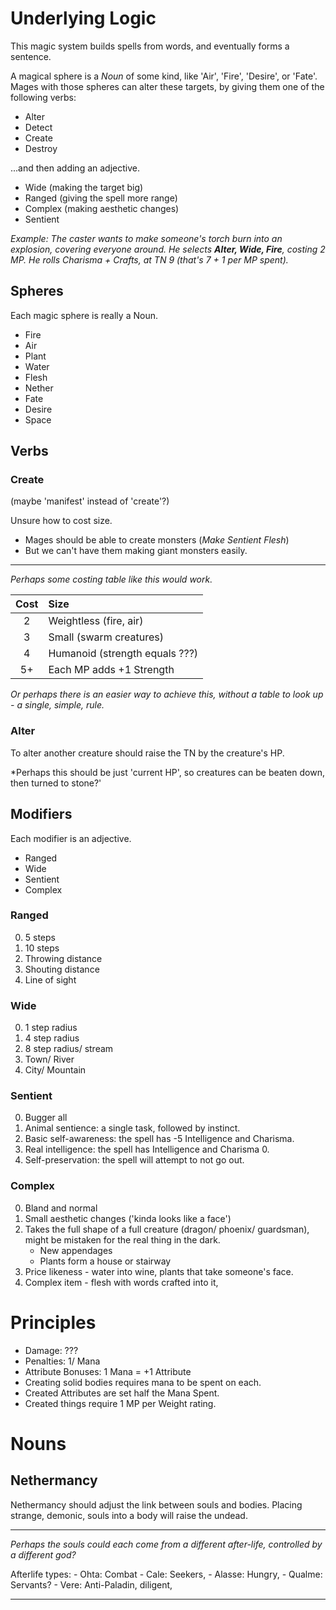 # Underlying Logic

This magic system builds spells from words, and eventually forms a sentence.

A magical sphere is a *Noun* of some kind, like 'Air', 'Fire', 'Desire', or 'Fate'.
Mages with those spheres can alter these targets, by giving them one of the following verbs:

- Alter
- Detect
- Create
- Destroy

...and then adding an adjective.

- Wide (making the target big)
- Ranged (giving the spell more range)
- Complex (making aesthetic changes)
- Sentient

*Example: The caster wants to make someone's torch burn into an explosion, covering everyone around. He selects **Alter, Wide, Fire**, costing 2 MP. He rolls Charisma + Crafts, at TN 9 (that's 7 + 1 per MP spent).*

## Spheres

Each magic sphere is really a Noun.

- Fire
- Air
- Plant
- Water
- Flesh
- Nether
- Fate
- Desire
- Space

## Verbs

### Create

(maybe 'manifest' instead of 'create'?)

Unsure how to cost size.

- Mages should be able to create monsters (*Make Sentient Flesh*)
- But we can't have them making giant monsters easily.

---

*Perhaps some costing table like this would work.*

| Cost | Size                                |
|:----:|:------------------------------------|
|  2   | Weightless (fire, air)              |
|  3   | Small (swarm creatures)             |
|  4   | Humanoid (strength equals ???)      |
|  5+  | Each MP adds +1 Strength            |

*Or perhaps there is an easier way to achieve this, without a table to look up - a single, simple, rule.*

### Alter

To alter another creature should raise the TN by the creature's HP.

*Perhaps this should be just 'current HP', so creatures can be beaten down, then turned to stone?'

## Modifiers

Each modifier is an adjective.

- Ranged
- Wide
- Sentient
- Complex

### Ranged

0. 5 steps
1. 10 steps
2. Throwing distance
3. Shouting distance
4. Line of sight

### Wide

0. 1 step radius
1. 4 step radius
2. 8 step radius/ stream
3. Town/ River
4. City/ Mountain

### Sentient

0. Bugger all
1. Animal sentience: a single task, followed by instinct.
2. Basic self-awareness: the spell has -5 Intelligence and Charisma.
3. Real intelligence: the spell has Intelligence and Charisma 0.
4. Self-preservation: the spell will attempt to not go out.

### Complex

0. Bland and normal
1. Small aesthetic changes ('kinda looks like a face')
2. Takes the full shape of a full creature (dragon/ phoenix/ guardsman), might be mistaken for the real thing in the dark.
    - New appendages
    - Plants form a house or stairway
3. Price likeness - water into wine, plants that take someone's face.
4. Complex item - flesh with words crafted into it, 

# Principles

- Damage: ???
- Penalties: 1/ Mana
- Attribute Bonuses: 1 Mana = +1 Attribute
- Creating solid bodies requires mana to be spent on each.
- Created Attributes are set half the Mana Spent.
- Created things require 1 MP per Weight rating.



# Nouns

## Nethermancy

Nethermancy should adjust the link between souls and bodies.
Placing strange, demonic, souls into a body will raise the undead.


---
*Perhaps the souls could each come from a different after-life, controlled by a different god?*

Afterlife types:
    - Ohta: Combat
    - Cale: Seekers, 
    - Alasse: Hungry, 
    - Qualme: Servants?
    - Vere: Anti-Paladin, diligent, 

---

